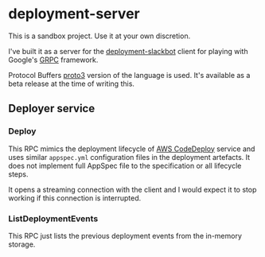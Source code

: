 # deployment-server

This is a sandbox project. Use it at your own discretion.

I've built it as a server for the [deployment-slackbot](https://github.com/markosamuli/deployment-slackbot) client for
playing with Google's [GRPC](http://www.grpc.io/) framework.

Protocol Buffers [proto3](https://developers.google.com/protocol-buffers/docs/proto3) version of the language is used. It's available as a beta release at the time of writing this.

## Deployer service

### Deploy

This RPC mimics the deployment lifecycle of [AWS CodeDeploy](https://aws.amazon.com/documentation/codedeploy/) service and
uses similar `appspec.yml` configuration files in the deployment artefacts. It does not implement full AppSpec file to
the specification or all lifecycle steps.

It opens a streaming connection with the client and I would expect it to stop working if this
connection is interrupted.

### ListDeploymentEvents

This RPC just lists the previous deployment events from the in-memory storage.
